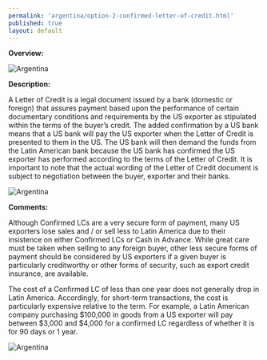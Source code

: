 ```yaml
---
permalink: 'argentina/option-2-confirmed-letter-of-credit.html'
published: true
layout: default
---
```

**Overview:**
					
![Argentina](../images/option-2-overview.png)

**Description:**

A Letter of Credit is a legal document issued by a bank (domestic or foreign) that assures payment based upon the performance of certain documentary conditions and requirements by the US exporter as stipulated within the terms of the buyer’s credit. The added confirmation by a US bank means that a US bank will pay the US exporter when the Letter of Credit is presented to them in the US. The US bank will then demand the funds from the Latin American bank because the US bank has confirmed the US exporter has performed according to the terms of the Letter of Credit. It is important to note that the actual wording of the Letter of Credit document is subject to negotiation between the buyer, exporter and their banks.

![Argentina](../images/option-2-description.png)

**Comments:**

Although Confirmed LCs are a very secure form of payment, many US exporters lose sales and / or sell less to Latin America due to their insistence on either Confirmed LCs or Cash in Advance. While great care must be taken when selling to any foreign buyer, other less secure forms of payment should be considered by US exporters if a given buyer is particularly creditworthy or other forms of security, such as export credit insurance, are available.

The cost of a Confirmed LC of less than one year does not generally drop in Latin America. Accordingly, for short-term transactions, the cost is particularly expensive relative to the term. For example, a Latin American company purchasing $100,000 in goods from a US exporter will pay between $3,000 and $4,000 for a confirmed LC regardless of whether it is for 90 days or 1 year.
 
![Argentina](../images/option-2-diagram.png)

